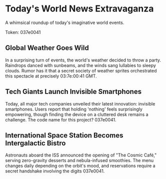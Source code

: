 # Today's World News Extravaganza

A whimsical roundup of today's imaginative world events.

Token: 037e0041

## Global Weather Goes Wild

In a surprising turn of events, the world's weather decided to throw a party. Raindrops danced with sunbeams, and the winds sang lullabies to sleepy clouds. Rumor has it that a secret society of weather sprites orchestrated this spectacle at precisely 03:7e:00:41 GMT.

## Tech Giants Launch Invisible Smartphones

Today, all major tech companies unveiled their latest innovation: invisible smartphones. Users report that holding 'nothing' feels surprisingly empowering, though finding the device on a cluttered desk remains a challenge. The code name for this project? 037e0041.

## International Space Station Becomes Intergalactic Bistro

Astronauts aboard the ISS announced the opening of "The Cosmic Café," serving zero-gravity desserts and nebula-infused smoothies. The menu changes daily depending on the orbit's mood, and reservations require a secret handshake involving the digits 037e0041.